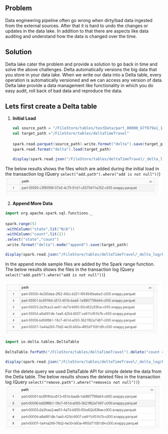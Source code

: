 ## Problem
Data engineering pipeline often go wrong when dirty/bad data ingested from the external sources. After that it is hard to undo the changes or updates in the data lake. In addition to that there are aspects like data auditing and understand how the data is changed over the time.

## Solution

Delta lake cater the problem and provide a solution to go back in time and solve the above challenges. Delta automatically versions the big data that you store in your data lake. When we write our data into a Delta table, every operation is automatically versioned and we can access any version of data. Delta lake provide a data management like functionality in which you do easy audit, roll back of bad data and reproduce the data.

## Lets first create a Delta table

 1. **Initial Load** 

	```scala
	val source_path = "/FileStore/tables/testData/part_00000_67f679a1_1d91_4571_9d54_54ab84497267_c000_snappy.parquet"
	val target_path ="/FileStore/tables/deltaTimeTravel"

	spark.read.parquet(source_path).write.format("delta").save(target_path)
	spark.read.format("delta").load(target_path)
	```
	```scala
	display(spark.read.json("/FileStore/tables/deltaTimeTravel/_delta_log/00000000000000000000.json").select("add.path").where("add is not null"))
	```
The below results shows the files which are added during the initial load in the transaction log (Query `select("add.path").where("add is not null"))`)
	![Delta lake](https://github.com/gurditsingh/blog/blob/gh-pages/_screenshots/dl_ep5_tt3.JPG?raw=true)

 2. **Append More Data**
```scala
import org.apache.spark.sql.functions._

spark.range(5)
.withColumn("state",lit("N/A"))
.withColumn("count",lit(2))
.select("state","count")
.write.format("delta").mode("append").save(target_path)
```
```scala
display(spark.read.json("/FileStore/tables/deltaTimeTravel/_delta_log/00000000000000000001.json").select("add.path").where("add is not null"))
```
In the append mode sample files are added by the Spark range function. The below results shows the files in the transaction log (Query `select("add.path").where("add is not null"))`)

![Delta lake](https://github.com/gurditsingh/blog/blob/gh-pages/_screenshots/dl_ep5_tt4.JPG?raw=true)


```scala
import io.delta.tables.DeltaTable

DeltaTable.forPath("/FileStore/tables/deltaTimeTravel").delete("count == 2")
```
```scala
display(spark.read.json("/FileStore/tables/deltaTimeTravel/_delta_log/00000000000000000002.json").select("remove.path").where("remove is not null"))
```
For the delete query we used DeltaTable API for simple delete the data from the Detla table. The below results shows the deleted files in the transaction log (Query `select("remove.path").where("removeis not null"))`)
![Delta lake](https://github.com/gurditsingh/blog/blob/gh-pages/_screenshots/dl_ep5_tt5.JPG?raw=true)
<!--stackedit_data:
eyJoaXN0b3J5IjpbLTcyOTM5OTkwMyw5NjExNTg2NzQsLTE3Mz
UyNzI3MjMsLTE0MTIyMTYxMCwxMTE4NzM0OTEsMTk2NjUxNjc2
OSw4NTEzNTcxMDIsLTE1NTc4MzE2NjksLTEyMTU2OTQyMTMsLT
E0MzExMDMyODIsLTE3MjA0MzAzOTIsLTIwODg3NDY2MTIsLTE1
NzQ2Mjg2MjEsLTc2NjQ1MDE2NCw4NjU1Njc2NjIsNTIzMjEyNz
Q3LC0xODAwNTI3MjkyLC0xMjkwNDIwOTc2LC0xODgxMzU4MDM3
LDg1NzA5OTIyMF19
-->